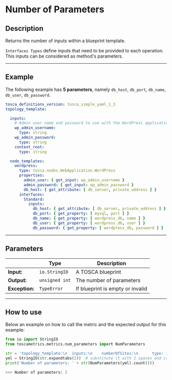 # Number of Parameters 

## Description

Returns the number of inputs within a blueprint template. 

`Interfaces Types` define inputs that need to be provided to each operation. 
This inputs can be considered as method's parameters. 

---

## Example
The following example has **5 parameters**, namely `db_host`, `db_port`, `db_name`, `db_user`, `db_password`.


``` yaml
tosca_definitions_version: tosca_simple_yaml_1_3
topology_template:

  inputs:
    # Admin user name and password to use with the WordPress application
    wp_admin_username:
      type: string
    wp_admin_password:
      type: string
    context_root:
      type: string

  node_templates:
    wordpress:
      type: tosca.nodes.WebApplication.WordPress
      properties:
        admin_user: { get_input: wp_admin_username }
        admin_password: { get_input: wp_admin_password }
        db_host: { get_attribute: [ db_server, private_address ] }
      interfaces:
        Standard:
          inputs:
            db_host: { get_attribute: [ db_server, private_address ] }
            db_port: { get_property: [ mysql, port ] }
            db_name: { get_property: [ wordpress_db, name ] }
            db_user: { get_property: [ wordpress_db, user ] }
            db_password: { get_property: [ wordpress_db, password ] }
```

---


## Parameters


|   | **Type** | **Description** |
|---|---|---|
**Input:**| `io.StringIO`| A TOSCA blueprint|
**Output:**| `unsigned int`| The number of parameters |
**Exception:**| `TypeError`| If blueprint is empty or invalid|

---

## How to use



Below an example on how to call the metric and the expected output for this example:

```python
from io import StringIO
from toscametrics.metrics.num_parameters import NumParameters

str = 'topology_template:\n  inputs:\n    numberOfSites:\n      type: integer\n    locations:\n      type: list\n      entry_schema: Location\n\n  node_templates:\n    sdwan:\n      type: VPN\n    site:\n      type: VPNSite\n      occurrences: [1, UNBOUNDED]\n      instance_count: { get_input: numberOfSites }\n      properties:\n        location: { get_input: [ locations, INDEX ] }\n      requirements:\n        - vpn: sdwan\n'  # part of ninp_2_1.yaml
yml = StringIO(str.expandtabs(2))  # substitute \t with 2 spaces and create the StringIO object
print('Number of parameters: ' + str(NumParameters(yml).count()))

>>> Number of parameters: 2
```